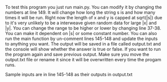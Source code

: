 To test this program you just run main.py. 
You can modify it by changing the numbers at line 149. It will change how long the string s is and how many times it will be run.
Right now the length of x and y is capped at sqrt(|s|) due to it's very unlikely to be a interweave given random data for large |x| and |y|. You can change the range to be higher or lower by changing line 37-38. You can make it dependent on |s| or some constant number.
You can also run the main function by un-comment lines 145-148 and update the inputs to anything you want.
The output will be saved in a file called output.txt and the console will show whether the answer is true or false.
If you want to run the program again and save previous output. Make sure you move the output.txt file or rename it since it will be overwritten every time the progam runs.

Sample inputs are in line 145-148 as their outputs in output.txt
